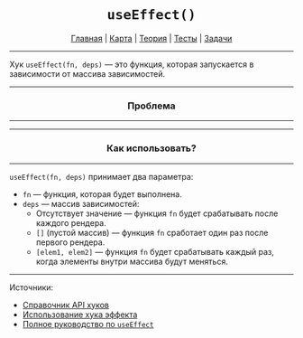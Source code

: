 <div align="center">

# `useEffect()`

[Главная](https://github.com/dollaween/junior-roadmap/)
|
[Карта](/roadmap/README.md)
|
[Теория](/theory/README.md)
|
[Тесты](/tests/README.md)
|
[Задачи](/tasks/README.md)

</div>

---

Хук `useEffect(fn, deps)` — это функция, которая запускается в зависимости от массива зависимостей.

---

<div align="center">

### Проблема

</div>

---

---

<div align="center">

### Как использовать?

</div>

---

`useEffect(fn, deps)` принимает два параметра:
- `fn` — функция, которая будет выполнена.
- `deps` — массив зависимостей:
  - Отсутствует значение — функция `fn` будет срабатывать после каждого рендера.
  - `[]` (пустой массив) — функция `fn` сработает один раз после первого рендера.
  - `[elem1, elem2]` — функция `fn` будет срабатывать каждый раз, когда элементы внутри массива будут меняться.

---

Источники:
- [Справочник API хуков](https://ru.reactjs.org/docs/hooks-reference.html#useeffect)
- [Использование хука эффекта](https://ru.reactjs.org/docs/hooks-effect.html)
- [Полное руководство по `useEffect`](https://habr.com/ru/company/ruvds/blog/445276/)

